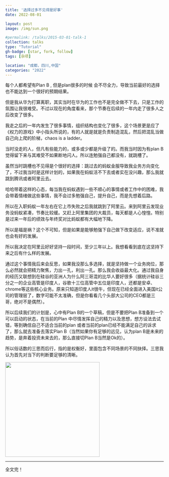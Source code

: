 ```yaml
---
title: '选择过多不见得是好事'
date: 2022-08-01

layout: post
image: /img/sun.png

#permalink: /talks/2015-03-01-talk-1
collection: talks
type: "Tutorial"
gh-badge: [star, fork, follow]
tags: [杂项]

location: "成都，四川,中国"
categories: "2022"
---
```


每个人都希望有Plan B , 但是plan很多的时候 会不尽全力，导致当前最好的选择也不能达到一个很好的预期结果。

但是我从华为打算离职，其实当时在华为的工作也不是完全做不下去，只是工作的氛围让我很难受。不过以现在的角度看来，那个节奏在后续的一年内走了很多人之后改变了很多。

我走之后的一年内发生了很多事情，组织结构也变化了很多，这个场景更是应了《权力的游戏》中小指头所说的，有的人就是就是负责制造混乱，然后把混乱当做自己向上爬的阶梯，chaos is a ladder。

当时没走的人，但凡有些能力的，或多或少都是升级了的。而我当时因为有plan B 觉得留下来与其难受不如果断地闪人。所以连勉强自己都没有，就跳槽了。

虽然当时跳槽也不见得是个很好的选择：跳过去的蚂蚁金服导致我业务方向变化了，不过我当时是这样计划的，如果我在蚂蚁活不下去或者实在没兴趣，那么我就跳到腾讯或者阿里云去。

哈哈带着这样的心态，每当我在蚂蚁遇到一些不顺心的事情或者工作中的困难，我会带着情绪做这些事情，我不会过多勉强自己，提升自己，而是先想着后路。

所以在入职蚂蚁一年左右在它上市失败之后我就跳到了阿里云。来到阿里云发现业务没蚂蚁紧凑，节奏比较缓。又赶上阿里集团的大裁员，每天都是人心惶惶。特别是过来一年后的绩效与年终奖对比蚂蚁都有大幅地下降。

所以是福是祸？这个不可知，但是如果是能够勉强下自己做下改变适应，说不准就也会有好的发展。

所以我决定在阿里云好好坚持一段时间，至少三年以上。我想看看到底在这坚持下来之后有什么样的发展。

通过这个事情我后来会反思，如果我没那么多选择，就是坚持做一个业务岗位，那么必然就会把精力聚焦，力出一孔，利出一孔。那么我会收益最大化。通过我自身的经历又联想到在硅谷的亚洲人为什么阿三哥混的比华人要好很多（据统计硅谷三分之一的企业高管是印度人，谷歌十三位高管中五位是印度人，还都是安卓、chrome等这些核心业务。原来只知道印度人it很牛，但现在已经全面进入美国it公司的管理层了，数字可能不太准确，但是你看看几个头部大公司的CEO都是三哥，绝对不是偶然）。

所以后续我们的计划是，心中有Plan B的一个草稿，但是不要把Plan B准备到一个可以启动的状态，在当前的Plan 中尽情发挥自己的精力以及思想，想方设法去试错，等到确信自己不适合当前的plan 或者当前的plan已经不能满足自己的诉求了，那么就去准备去落实Plan B（当然如果你有足够的远见，认为plan B是未来的趋势，是奔着投资未来去的，那么直接切Plan B当然是Ok的）。

所以俗话数的三思而后行，指的是权衡好，里面包含不同场景的不同抉择。三思我认为首先对当下的判断要足够的清晰。

<img src="https://chaoxiyan1225.github.io/img/gexing/mmexport1531488049967.jpg" align="center" height="300" width="300">

-------------

全文完！
